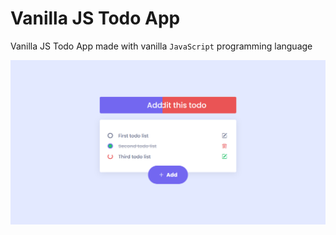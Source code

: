 # Vanilla JS Todo App

Vanilla JS Todo App made with vanilla `JavaScript` programming language

[![Vanilla JS Todo App](./assets/images/og-image.png?raw=true "Vanilla JS Todo App")](https://vanilla-javascript-todo.netlify.app/)